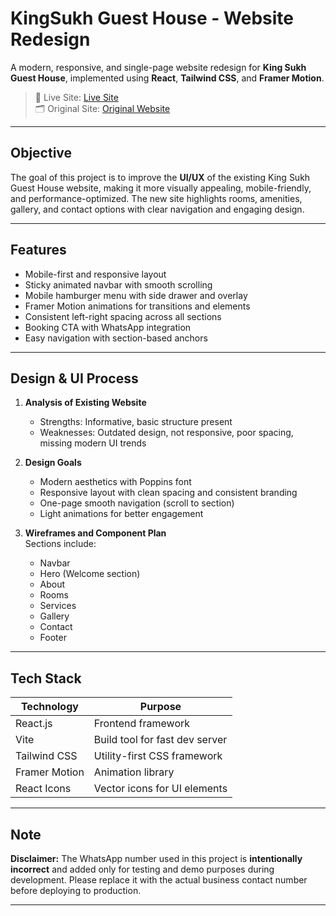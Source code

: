 # KingSukh Guest House - Website Redesign

A modern, responsive, and single-page website redesign for **King Sukh Guest House**, implemented using **React**, **Tailwind CSS**, and **Framer Motion**.

> 🔗 Live Site: [Live Site](https://kingsukhgueststay.netlify.app/)  
> 🗂️ Original Site: [Original Website](https://www.kingsukhguesthouse.com/#home)

---

##  Objective

The goal of this project is to improve the **UI/UX** of the existing King Sukh Guest House website, making it more visually appealing, mobile-friendly, and performance-optimized. The new site highlights rooms, amenities, gallery, and contact options with clear navigation and engaging design.

---

## Features

-  Mobile-first and responsive layout  
-  Sticky animated navbar with smooth scrolling  
-  Mobile hamburger menu with side drawer and overlay  
-  Framer Motion animations for transitions and elements  
-  Consistent left-right spacing across all sections  
-  Booking CTA with WhatsApp integration  
-  Easy navigation with section-based anchors  

---

##  Design & UI Process

1. **Analysis of Existing Website**  
   - Strengths: Informative, basic structure present  
   - Weaknesses: Outdated design, not responsive, poor spacing, missing modern UI trends

2. **Design Goals**  
   - Modern aesthetics with Poppins font  
   - Responsive layout with clean spacing and consistent branding  
   - One-page smooth navigation (scroll to section)  
   - Light animations for better engagement

3. **Wireframes and Component Plan**  
   Sections include:
   - Navbar
   - Hero (Welcome section)
   - About
   - Rooms
   - Services
   - Gallery
   - Contact
   - Footer

---

## Tech Stack

| Technology       | Purpose                               |
|------------------|---------------------------------------|
| React.js         | Frontend framework                    |
| Vite             | Build tool for fast dev server        |
| Tailwind CSS     | Utility-first CSS framework           |
| Framer Motion    | Animation library                     |
| React Icons      | Vector icons for UI elements          |

---

##  Note

 **Disclaimer:** The WhatsApp number used in this project is **intentionally incorrect** and added only for testing and demo purposes during development. Please replace it with the actual business contact number before deploying to production.

---

